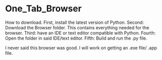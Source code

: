 # One_Tab_Browser
How to download.
First, install the latest version of Python.
Second: Download the Browser folder. This contains everything needed for the browser.
Third: have an IDE or text editor compatible with Python.
Fourth: Open the folder in said IDE/text editor.
Fifth: Build and run the .py file.

I never said this browser was good.
I will work on getting an .exe file/ .app file.
